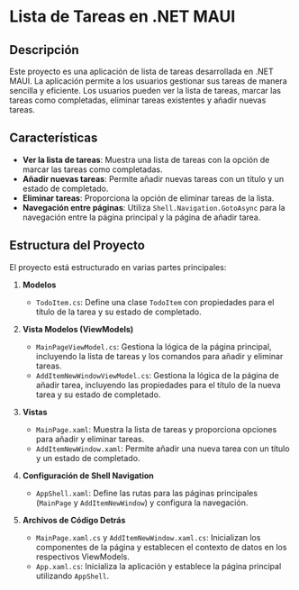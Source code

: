 # Lista de Tareas en .NET MAUI

## Descripción

Este proyecto es una aplicación de lista de tareas desarrollada en .NET MAUI. La aplicación permite a los usuarios gestionar sus tareas de manera sencilla y eficiente. Los usuarios pueden ver la lista de tareas, marcar las tareas como completadas, eliminar tareas existentes y añadir nuevas tareas.

## Características

- **Ver la lista de tareas**: Muestra una lista de tareas con la opción de marcar las tareas como completadas.
- **Añadir nuevas tareas**: Permite añadir nuevas tareas con un título y un estado de completado.
- **Eliminar tareas**: Proporciona la opción de eliminar tareas de la lista.
- **Navegación entre páginas**: Utiliza `Shell.Navigation.GotoAsync` para la navegación entre la página principal y la página de añadir tarea.

## Estructura del Proyecto

El proyecto está estructurado en varias partes principales:

1. **Modelos**
   - `TodoItem.cs`: Define una clase `TodoItem` con propiedades para el título de la tarea y su estado de completado.

2. **Vista Modelos (ViewModels)**
   - `MainPageViewModel.cs`: Gestiona la lógica de la página principal, incluyendo la lista de tareas y los comandos para añadir y eliminar tareas.
   - `AddItemNewWindowViewModel.cs`: Gestiona la lógica de la página de añadir tarea, incluyendo las propiedades para el título de la nueva tarea y su estado de completado.

3. **Vistas**
   - `MainPage.xaml`: Muestra la lista de tareas y proporciona opciones para añadir y eliminar tareas.
   - `AddItemNewWindow.xaml`: Permite añadir una nueva tarea con un título y un estado de completado.

4. **Configuración de Shell Navigation**
   - `AppShell.xaml`: Define las rutas para las páginas principales (`MainPage` y `AddItemNewWindow`) y configura la navegación.

5. **Archivos de Código Detrás**
   - `MainPage.xaml.cs` y `AddItemNewWindow.xaml.cs`: Inicializan los componentes de la página y establecen el contexto de datos en los respectivos ViewModels.
   - `App.xaml.cs`: Inicializa la aplicación y establece la página principal utilizando `AppShell`.
